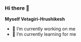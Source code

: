 ### Hi there 👋


**Myself Vetagiri-Hrushikesh**

- 🔭 I’m currently working on me
- 🌱 I’m currently learning for me
<!-- - 👯 I’m looking to collaborate on ... -->
<!-- - 🤔 I’m looking for help with ... -->
<!-- - 💬 Ask me about ... -->
<!-- - 📫 How to reach me: ... -->
<!-- - 😄 Pronouns: ... -->
<!-- - ⚡ Fun fact: ... -->

